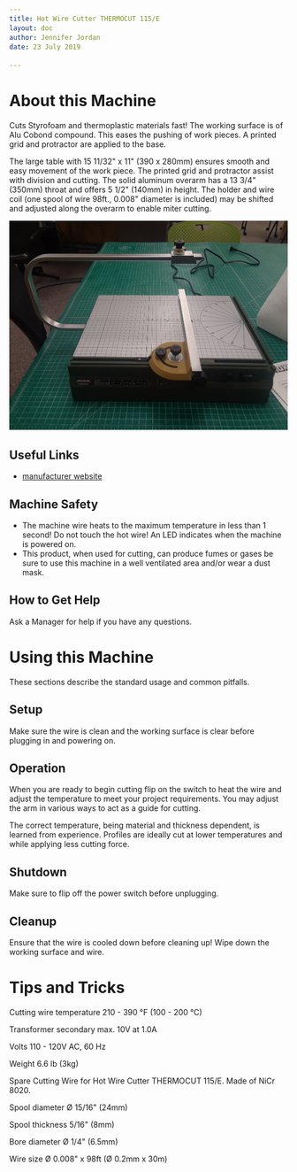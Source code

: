 ```yaml
---
title: Hot Wire Cutter THERMOCUT 115/E
layout: doc
author: Jennifer Jordan
date: 23 July 2019

---
```


# About this Machine
Cuts Styrofoam and thermoplastic materials fast! The working surface is of Alu Cobond compound. This eases the pushing of work pieces. A printed grid and protractor are applied to the base.

The large table with 15 11/32" x 11" (390 x 280mm) ensures smooth and easy movement of the work piece. The printed grid and protractor assist with division and cutting. The solid aluminum overarm has a 13 3/4" (350mm) throat and offers 5 1/2" (140mm) in height. The holder and wire coil (one spool of wire 98ft., 0.008" diameter is included) may be shifted and adjusted along the overarm to enable miter cutting.

<img src="/images/Thermocut.jpg" width="700">

## Useful Links
- [manufacturer website](https://www.proxxon.com/us/)

## Machine Safety
- The machine wire heats to the maximum temperature in less than 1 second! Do not touch the hot wire! An LED indicates when the machine is powered on.
- This product, when used for cutting, can produce fumes or gases be sure to use this machine in a well ventilated area and/or wear a dust mask.

## How to Get Help
Ask a Manager for help if you have any questions.

# Using this Machine
These sections describe the standard usage and common pitfalls.

## Setup
Make sure the wire is clean and the working surface is clear before plugging in and powering on.

## Operation
When you are ready to begin cutting flip on the switch to heat the wire and adjust the temperature to meet your project requirements. You may adjust the arm in various ways to act as a guide for cutting.

The correct temperature, being material and thickness dependent, is learned from experience. Profiles are ideally cut at lower temperatures and while applying less cutting force. 

## Shutdown
Make sure to flip off the power switch before unplugging.

## Cleanup
Ensure that the wire is cooled down before cleaning up! Wipe down the working surface and wire.

# Tips and Tricks
Cutting wire temperature	210 - 390 °F (100 - 200 °C)

Transformer secondary max.	10V at 1.0A

Volts	110 - 120V AC, 60 Hz

Weight	6.6 lb (3kg)

Spare Cutting Wire for Hot Wire Cutter THERMOCUT 115/E. Made of NiCr 8020.

Spool diameter	Ø 15/16" (24mm)

Spool thickness	5/16" (8mm)

Bore diameter	Ø 1/4" (6.5mm)

Wire size	Ø 0.008" x 98ft (Ø 0.2mm x 30m)
